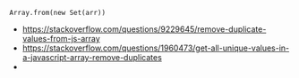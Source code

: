 `Array.from(new Set(arr))`

- https://stackoverflow.com/questions/9229645/remove-duplicate-values-from-js-array
- https://stackoverflow.com/questions/1960473/get-all-unique-values-in-a-javascript-array-remove-duplicates
-
